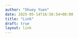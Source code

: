 ```yaml
---
author: "Shuey Yuen"
date: 2025-05-14T16:56:54+08:00
title: "Link"
draft: true
layout: link
---
```

